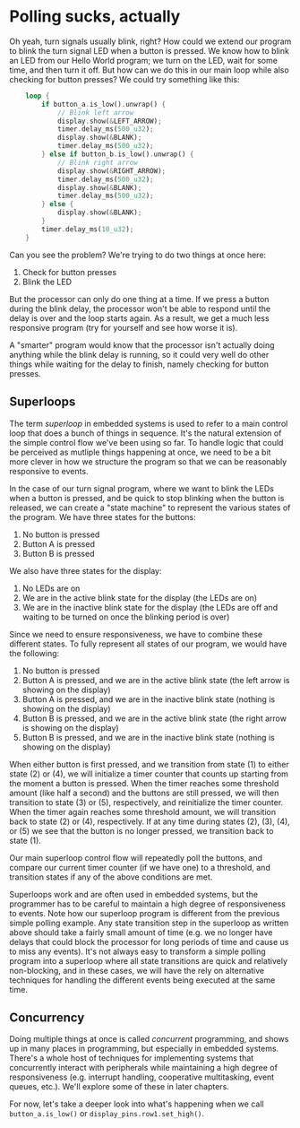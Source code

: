 # Polling sucks, actually

Oh yeah, turn signals usually blink, right?  How could we extend our program to blink the turn signal LED when a button is pressed.  We know how to blink an LED from our Hello World program; we turn on the LED, wait for some time, and then turn it off.  But how can we do this in our main loop while also checking for button presses?  We could try something like this:

```rust
    loop {
        if button_a.is_low().unwrap() {
            // Blink left arrow
            display.show(&LEFT_ARROW);
            timer.delay_ms(500_u32);
            display.show(&BLANK);
            timer.delay_ms(500_u32);
        } else if button_b.is_low().unwrap() {
            // Blink right arrow
            display.show(&RIGHT_ARROW);
            timer.delay_ms(500_u32);
            display.show(&BLANK);
            timer.delay_ms(500_u32);
        } else {
            display.show(&BLANK);
        }
        timer.delay_ms(10_u32);
    }
```

Can you see the problem?  We're trying to do two things at once here: 

1. Check for button presses
2. Blink the LED

But the processor can only do one thing at a time.  If we press a button during the blink delay, the processor won't be able to respond until the delay is over and the loop starts again.  As a result, we get a much less responsive program (try for yourself and see how worse it is).

A "smarter" program would know that the processor isn't actually doing anything while the blink delay is running, so it could very well do other things while waiting for the delay to finish, namely checking for button presses.  

## Superloops

The term *superloop* in embedded systems is used to refer to a main control loop that does a bunch of things in sequence.  It's the natural extension of the simple control flow we've been using so far.  To handle logic that could be perceived as mutliple things happening at once, we need to be a bit more clever in how we structure the program so that we can be reasonably responsive to events.

In the case of our turn signal program, where we want to blink the LEDs when a button is pressed, and be quick to stop blinking when the button is released, we can create a "state machine" to represent the various states of the program.  We have three states for the buttons:

1. No button is pressed
2. Button A is pressed
3. Button B is pressed

We also have three states for the display:

1. No LEDs are on
2. We are in the active blink state for the display (the LEDs are on)
3. We are in the inactive blink state for the display (the LEDs are off and waiting to be turned on once the blinking period is over)

Since we need to ensure responsiveness, we have to combine these different states.  To fully represent all states of our program, we would have the following:

1. No button is pressed
2. Button A is pressed, and we are in the active blink state (the left arrow is showing on the display)
3. Button A is pressed, and we are in the inactive blink state (nothing is showing on the display)
4. Button B is pressed, and we are in the active blink state (the right arrow is showing on the display)
5. Button B is pressed, and we are in the inactive blink state (nothing is showing on the display)

When either button is first pressed, and we transition from state (1) to either state (2) or (4), we will initialize a timer counter that counts up starting from the moment a button is pressed.  When the timer reaches some threshold amount (like half a second) and the buttons are still pressed, we will then transition to state (3) or (5), respectively, and reinitialize the timer counter.  When the timer again reaches some threshold amount, we will transition back to state (2) or (4), respectively.  If at any time during states (2), (3), (4), or (5) we see that the button is no longer pressed, we transition back to state (1).  

Our main superloop control flow will repeatedly poll the buttons, and compare our current timer counter (if we have one) to a threshold, and transition states if any of the above conditions are met.  

Superloops work and are often used in embedded systems, but the programmer has to be careful to maintain a high degree of responsiveness to events.  Note how our superloop program is different from the previous simple polling example.  Any state transition step in the superloop as written above should take a fairly small amount of time (e.g. we no longer have delays that could block the processor for long periods of time and cause us to miss any events).  It's not always easy to transform a simple polling program into a superloop where all state transitions are quick and relatively non-blocking, and in these cases, we will have the rely on alternative techniques for handling the different events being executed at the same time.  

## Concurrency

Doing multiple things at once is called *concurrent* programming, and shows up in many places in programming, but especially in embedded systems.  There's a whole host of techniques for implementing systems that concurrently interact with peripherals while maintaining a high degree of responsiveness (e.g. interrupt handling, cooperative multitasking, event queues, etc.).  We'll explore some of these in later chapters.

For now, let's take a deeper look into what's happening when we call `button_a.is_low()` or `display_pins.row1.set_high()`.

